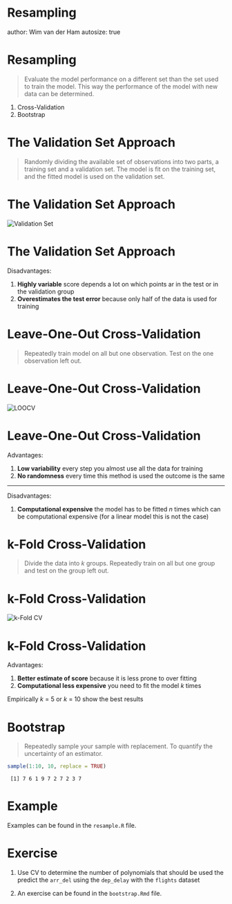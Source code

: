 Resampling
========================================================
author: Wim van der Ham
autosize: true

Resampling
========================================================

> Evaluate the model performance on a different set than the set used to train the model. This way the performance of the model with new data can be determined.

1. Cross-Validation
1. Bootstrap

The Validation Set Approach
========================================================

> Randomly dividing the available set of observations into two parts, a training set and a validation set. The model is fit on the training set, and the fitted model is used on the validation set.

The Validation Set Approach
========================================================

![Validation Set](./validation_set.jpg)

The Validation Set Approach
========================================================

Disadvantages:

1. **Highly variable** score depends a lot on which points ar in the test or in the validation group
2. **Overestimates the test error** because only half of the data is used for training

Leave-One-Out Cross-Validation
========================================================

> Repeatedly train model on all but one observation. Test on the one observation left out.

Leave-One-Out Cross-Validation
========================================================

![LOOCV](./LOOCV.jpg)

Leave-One-Out Cross-Validation
========================================================

Advantages:

1. **Low variability** every step you almost use all the data for training
1. **No randomness** every time this method is used the outcome is the same

***

Disadvantages:

1. **Computational expensive** the model has to be fitted *n* times which can be computational expensive (for a linear model this is not the case)

k-Fold Cross-Validation
========================================================

> Divide the data into *k* groups. Repeatedly train on all but one group and test on the group left out.

k-Fold Cross-Validation
========================================================

![k-Fold CV](./k_fold_cv.jpg)

k-Fold Cross-Validation
========================================================

Advantages:

1. **Better estimate of score** because it is less prone to over fitting
1. **Computational less expensive** you need to fit the model *k* times

Empirically *k* = 5 or *k* = 10 show the best results

Bootstrap
========================================================

> Repeatedly sample your sample with replacement. To quantify the uncertainty of an estimator.


```r
sample(1:10, 10, replace = TRUE)
```

```
 [1] 7 6 1 9 7 2 7 2 3 7
```

Example
========================================================

Examples can be found in the `resample.R` file.

Exercise
========================================================

1. Use CV to determine the number of polynomials that should be used the predict the `arr_del` using the `dep_delay` with the `flights` dataset

1. An exercise can be found in the `bootstrap.Rmd` file.
